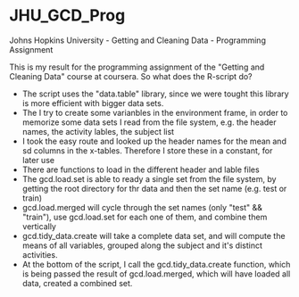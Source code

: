 # JHU_GCD_Prog
Johns Hopkins University - Getting and Cleaning Data - Programming Assignment

This is my result for the programming assignment of the "Getting and Cleaning Data" course at coursera.
So what does the R-script do?

- The script uses the "data.table" library, since we were tought this library is more efficient with bigger data sets.
- The I try to create some varianbles in the environment frame, in order to memorize some data sets I read from the file system, e.g. the header names, the activity lables, the subject list
- I took the easy route and looked up the header names for the mean and sd columns in the x-tables. Therefore I store these in a constant, for later use
- There are functions to load in the different header and lable files
- The gcd.load.set is able to ready a single set from the file system, by getting the root directory for thr data and then the set name (e.g. test or train)
- gcd.load.merged will cycle through the set names (only "test" && "train"), use gcd.load.set for each one of them, and combine them vertically
- gcd.tidy_data.create will take a complete data set, and will compute the means of all variables, grouped along the subject and it's distinct activities.
- At the bottom of the script, I call the gcd.tidy_data.create function, which is being passed the result of gcd.load.merged, which will have loaded all data, created a combined set.



